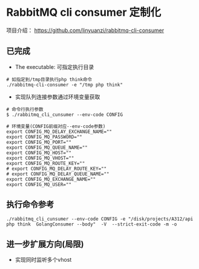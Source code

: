 # RabbitMQ cli consumer 定制化
项目介绍： https://github.com/linyuanzi/rabbitmq-cli-consumer

## 已完成
- The executable: 可指定执行目录
```
# 如指定到/tmp目录执行php think命令
./rabbitmq-cli-consumer -e "/tmp php think"
```

- 实现队列连接参数通过环境变量获取
```
# 命令行执行参数
$ ./rabbitmq_cli_cunsumer --env-code CONFIG

# 环境变量(CONFIG前缀对应--env-code参数)
export CONFIG_MQ_DELAY_EXCHANGE_NAME=""
export CONFIG_MQ_PASSWORD=""
export CONFIG_MQ_PORT=""
export CONFIG_MQ_QUEUE_NAME=""
export CONFIG_MQ_HOST=""
export CONFIG_MQ_VHOST=""
export CONFIG_MQ_ROUTE_KEY=""
# export CONFIG_MQ_DELAY_ROUTE_KEY=""
# export CONFIG_MQ_DELAY_QUEUE_NAME=""
export CONFIG_MQ_EXCHANGE_NAME=""
export CONFIG_MQ_USER=""
```

## 执行命令参考
```
./rabbitmq_cli_cunsumer --env-code CONFIG -e "/disk/projects/A312/api php think  GolangConsumer --body"  -V  --strict-exit-code -m -o
```

## 进一步扩展方向(局限)
- 实现同时监听多个vhost